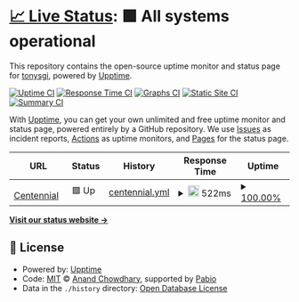 # [📈 Live Status](https://tonysgi.github.io/webcheck-uptime): <!--live status--> **🟩 All systems operational**

This repository contains the open-source uptime monitor and status page for [tonysgi](https://tonysgi.github.io/webcheck-uptime), powered by [Upptime](https://github.com/upptime/upptime).

[![Uptime CI](https://github.com/tonysgi/webcheck-uptime/workflows/Uptime%20CI/badge.svg)](https://github.com/tonysgi/webcheck-uptime/actions?query=workflow%3A%22Uptime+CI%22)
[![Response Time CI](https://github.com/tonysgi/webcheck-uptime/workflows/Response%20Time%20CI/badge.svg)](https://github.com/tonysgi/webcheck-uptime/actions?query=workflow%3A%22Response+Time+CI%22)
[![Graphs CI](https://github.com/tonysgi/webcheck-uptime/workflows/Graphs%20CI/badge.svg)](https://github.com/tonysgi/webcheck-uptime/actions?query=workflow%3A%22Graphs+CI%22)
[![Static Site CI](https://github.com/tonysgi/webcheck-uptime/workflows/Static%20Site%20CI/badge.svg)](https://github.com/tonysgi/webcheck-uptime/actions?query=workflow%3A%22Static+Site+CI%22)
[![Summary CI](https://github.com/tonysgi/webcheck-uptime/workflows/Summary%20CI/badge.svg)](https://github.com/tonysgi/webcheck-uptime/actions?query=workflow%3A%22Summary+CI%22)

With [Upptime](https://upptime.js.org), you can get your own unlimited and free uptime monitor and status page, powered entirely by a GitHub repository. We use [Issues](https://github.com/tonysgi/webcheck-uptime/issues) as incident reports, [Actions](https://github.com/tonysgi/webcheck-uptime/actions) as uptime monitors, and [Pages](https://tonysgi.github.io/webcheck-uptime) for the status page.

<!--start: status pages-->
<!-- This summary is generated by Upptime (https://github.com/upptime/upptime) -->
<!-- Do not edit this manually, your changes will be overwritten -->
<!-- prettier-ignore -->
| URL | Status | History | Response Time | Uptime |
| --- | ------ | ------- | ------------- | ------ |
| <img alt="" src="https://icons.duckduckgo.com/ip3/www.centennialcollege.ca.ico" height="13"> [Centennial](https://www.centennialcollege.ca) | 🟩 Up | [centennial.yml](https://github.com/tonysgi/webcheck-upptime/commits/HEAD/history/centennial.yml) | <details><summary><img alt="Response time graph" src="./graphs/centennial/response-time-week.png" height="20"> 522ms</summary><br><a href="https://tonysgi.github.io/webcheck-uptime/history/centennial"><img alt="Response time 425" src="https://img.shields.io/endpoint?url=https%3A%2F%2Fraw.githubusercontent.com%2Ftonysgi%2Fwebcheck-upptime%2FHEAD%2Fapi%2Fcentennial%2Fresponse-time.json"></a><br><a href="https://tonysgi.github.io/webcheck-uptime/history/centennial"><img alt="24-hour response time 889" src="https://img.shields.io/endpoint?url=https%3A%2F%2Fraw.githubusercontent.com%2Ftonysgi%2Fwebcheck-upptime%2FHEAD%2Fapi%2Fcentennial%2Fresponse-time-day.json"></a><br><a href="https://tonysgi.github.io/webcheck-uptime/history/centennial"><img alt="7-day response time 522" src="https://img.shields.io/endpoint?url=https%3A%2F%2Fraw.githubusercontent.com%2Ftonysgi%2Fwebcheck-upptime%2FHEAD%2Fapi%2Fcentennial%2Fresponse-time-week.json"></a><br><a href="https://tonysgi.github.io/webcheck-uptime/history/centennial"><img alt="30-day response time 594" src="https://img.shields.io/endpoint?url=https%3A%2F%2Fraw.githubusercontent.com%2Ftonysgi%2Fwebcheck-upptime%2FHEAD%2Fapi%2Fcentennial%2Fresponse-time-month.json"></a><br><a href="https://tonysgi.github.io/webcheck-uptime/history/centennial"><img alt="1-year response time 430" src="https://img.shields.io/endpoint?url=https%3A%2F%2Fraw.githubusercontent.com%2Ftonysgi%2Fwebcheck-upptime%2FHEAD%2Fapi%2Fcentennial%2Fresponse-time-year.json"></a></details> | <details><summary><a href="https://tonysgi.github.io/webcheck-uptime/history/centennial">100.00%</a></summary><a href="https://tonysgi.github.io/webcheck-uptime/history/centennial"><img alt="All-time uptime 99.99%" src="https://img.shields.io/endpoint?url=https%3A%2F%2Fraw.githubusercontent.com%2Ftonysgi%2Fwebcheck-upptime%2FHEAD%2Fapi%2Fcentennial%2Fuptime.json"></a><br><a href="https://tonysgi.github.io/webcheck-uptime/history/centennial"><img alt="24-hour uptime 100.00%" src="https://img.shields.io/endpoint?url=https%3A%2F%2Fraw.githubusercontent.com%2Ftonysgi%2Fwebcheck-upptime%2FHEAD%2Fapi%2Fcentennial%2Fuptime-day.json"></a><br><a href="https://tonysgi.github.io/webcheck-uptime/history/centennial"><img alt="7-day uptime 100.00%" src="https://img.shields.io/endpoint?url=https%3A%2F%2Fraw.githubusercontent.com%2Ftonysgi%2Fwebcheck-upptime%2FHEAD%2Fapi%2Fcentennial%2Fuptime-week.json"></a><br><a href="https://tonysgi.github.io/webcheck-uptime/history/centennial"><img alt="30-day uptime 100.00%" src="https://img.shields.io/endpoint?url=https%3A%2F%2Fraw.githubusercontent.com%2Ftonysgi%2Fwebcheck-upptime%2FHEAD%2Fapi%2Fcentennial%2Fuptime-month.json"></a><br><a href="https://tonysgi.github.io/webcheck-uptime/history/centennial"><img alt="1-year uptime 99.99%" src="https://img.shields.io/endpoint?url=https%3A%2F%2Fraw.githubusercontent.com%2Ftonysgi%2Fwebcheck-upptime%2FHEAD%2Fapi%2Fcentennial%2Fuptime-year.json"></a></details>

<!--end: status pages-->

[**Visit our status website →**](https://tonysgi.github.io/webcheck-uptime)

## 📄 License

- Powered by: [Upptime](https://github.com/upptime/upptime)
- Code: [MIT](./LICENSE) © [Anand Chowdhary](https://anandchowdhary.com), supported by [Pabio](https://pabio.com)
- Data in the `./history` directory: [Open Database License](https://opendatacommons.org/licenses/odbl/1-0/)
